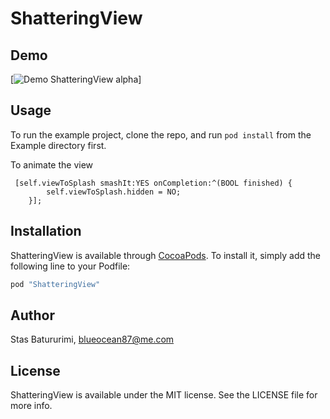 # ShatteringView




## Demo
[![Demo ShatteringView alpha](http://share.gifyoutube.com/yXO4L8.gif)]


## Usage

To run the example project, clone the repo, and run `pod install` from the Example directory first.

To animate the view
```
 [self.viewToSplash smashIt:YES onCompletion:^(BOOL finished) {
        self.viewToSplash.hidden = NO;
    }];
```

## Installation

ShatteringView is available through [CocoaPods](http://cocoapods.org). To install
it, simply add the following line to your Podfile:

```ruby
pod "ShatteringView"
```

## Author

Stas Batururimi, blueocean87@me.com

## License

ShatteringView is available under the MIT license. See the LICENSE file for more info.
